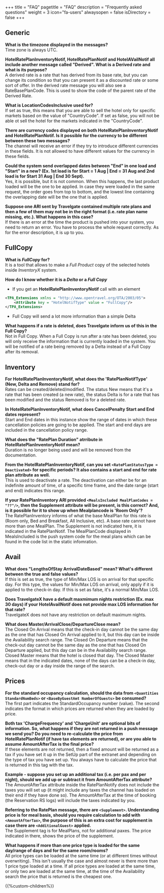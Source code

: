 +++
title = "FAQ"
pagetitle = "FAQ"
description = "Frequently asked questions"
weight = 3
icon="fa-users"
alwaysopen = false
isDirectory = false
+++

## Generic

**What is the timezone displayed in the messages?**\
Time zone is always UTC.

**HotelRatePlanInventoryNotif, HotelRatePlanNotif and HotelAVailNotif all include another message called "Derived". What is a Derived rate and what is its purpose?**\
A derived rate is a rate that has derived from its base rate, but you can change its condition so that you can present it as a discounted rate or some sort of offer.
In the derived rate message you will also see a RateBasePlanCode. This is used to show the code of the parent rate of the Derived Rate.

**What is LocationCodesInclusive used for?**\
If set as true, this means that you are able to sell the hotel only for specific markets based on the value of "CountryCode". If set as false, you will not be able ot sell the hotel for the markets indicated in the "CountryCode".

**There are currency codes displayed on both HotelRatePlanInventoryNotif and HotelRatePlanNotif. Is it possible for the currency to be different between these two messages?**\
The channel will receive an error if they try to introduce different currencies in these fields. It is not allowed to have different values for the currency in these fields.

**Could the system send overlapped dates between "End" in one load and "Start" in a new? (Ex. 1st load is for Start = 1 Aug | End = 31 Aug and 2nd load is for Start 31 Aug | End 30 Sept).**\
Yes, it is possible, but it is not common. When this happens, the last product loaded will be the one to be applied. In case they were loaded in the same request, the order goes from top to bottom, and the lowest line containing the overlapping date will be the one that is applied.

**Suppose one ARI sent by Travelgate contained multiple rate plans and then a few of them may not be in the right format (i.e. rate plan name missing, etc.). What happens in this case?**\
If there is an error at the time the product is pushed into your system, you need to return an error. You have to process the whole request correctly. As for the error description, it is up to you.

## FullCopy
**What is *FullCopy* for?**\
It is a tool that allows to make a *Full Product* copy of the selected hotels inside *InventoryX* system. 

**How do I know whether it is a *Delta* or a *Full Copy***
- If you get an **HotelRatePlanInventoryNotif** call with an element 

```xml
<TPA_Extensions xmlns = "http://www.opentravel.org/OTA/2003/05">
    <Attribute key = "HotelNotifType" value = "FullCopy"/>
</TPA_Extensions>
```
- Full Copy will send a lot more information than a simple Delta

**What happens if a rate is deleted, does Travelgate inform us of this in the Full Copy?**\
Not in Full Copy. When a Full Copy is run after a rate has been deleted, you will only receive the information that is currently loaded in the system. You will be notified of a rate being removed by a Delta instead of a Full Copy after its removal.

## Inventory
**For HotelRatePlanInventoryNotif, what does the 'RatePlanNotifType' (New, Delta and Remove) stand for?**\
Rates can be created/deleted/modified. The status New means that it's a rate that has been created (a new rate), the status Delta is for a rate that has been modified and the status Removed is for a deleted rate.

**In HotelRatePlanInventoryNotif, what does CancelPenalty Start and End dates represent?**\
Start and End dates in this instance show the range of dates in which these cancellation policies are going to be applied. The start and end days are included in the cancellation policy range.

**What does the "RatePlan Duration" atrribute in HotelRatePlanInventoryNotif mean?**\
Duration is no longer being used and will be removed from the documentation.

**From the HotelRatePlanInventoryNotif, can you set `<RatePlanStatusType = Deactivated>` for specific periods? It also contains a start and end for rate plan attribute as well.**\
This is used to deactivate a rate. The deactivation can either be for an indefinite amount of time, of a specific time frame, and the date range (start and end) indicates this range.

**If your RatePlanInventory ARI provided `<MealsIncluded MealPlanCodes = "??"/>`, then the Supplement attribute will be present, is this correct? And, is it possible for it to show up when Mealplancode is 'Room Only'?**\
The RatePlanInventory informs of what the base MealPlan for this rate is (Room only, Bed and Breakfast, All Inclusive, etc). A base rate cannot have more than one MealPlan. The Supplement is not indicated here, it is indicated in the RatePlanNotif. The MealPlanCode displayed in MealsIncluded is the push system code for the meal plans which can be found in the code list in the static infomration.

## Avail
**What does "LengthsOfStay ArrivalDateBased" mean? What's different between the true and false values?**\
If this is set as true, the type of Min/Max LOS is on arrival for that specific day. For this type, the values for Min/Max LOS on arrival, only apply if it is applied to the check-in day. If this is set as false, it's a normal Min/Max LOS.

**Does TravelgateX have a default maxmimum nights restriction (Ex. max 30 days) if your HotelAvailNotif does not provide max LOS information for that rate?**\
TravelgateX does not have any restriction on default maximum nights.

**What does Master/ArrivalClose/DepartureClose mean?**\
The Closed On Arrival means that the check-in day cannot be the same day as the one that has Closed On Arrival applied to it, but this day can be inside the Availability search range. The Closed On Departure means that the check-out day cannot be the same day as the one that has Closed On Departure applied, but this day can be in the Availability search range. Closed Master means that the hotel is closed that day. The Closed Master means that in the indicated dates, none of the days can be a check-in day, check-out day or a day inside the range of the search.

## Prices
**For the standard occupancy calculation, should the data from `<Quantities StandardNumBeds>` or `<BaseByGuestAmt NumberOfGuests>` be consumed?**\
The first part indicates the StandardOccupancy number (value). The second indicates the format in which prices are returned when they are loaded by price. 


**Both tax 'ChargeFrequency' and 'ChargeUnit' are optional bits of information. So, what happens if they are not returned in a push message we send you? Do you need to re-calculate the price from HotelRatePlanNotif (if have tax elements are returned), or are you able to assume AmountAfterTax is the final price?**\
If these elements are not returned, then a fixed amount will be returned as a tax if you have set it up in the SetUp part of the extranet and depending on the type of tax you have set up. You always have to calculate the price that is returned in this tag with the tax.

**Example - suppose you set up an additional tax (i.e. per pax and per night), should we add up or subtract it from AmountAfterTax attribute?**\
The AmountAfterTax attribute inside the RatePlanNotify does not include the taxes you will set up (it might include any taxes the channel has loaded on their end if they have done so). The AmountAfterTax at the time of booking (the Reservation RS logs) will include the taxes indicated by you.

**Referring to the RatePlan message, there are `<Supplement>`. Understanding price is for meal basis, should you require calculation to add with `<AmountAfterTax>`, the purpose of this is an extra cost for supplement in case there are `<AdditionalGuest>` applied.**\
The Supplement tag is for MealPlans, not for additional paxes. The price indicated in there, shows the price of the supplement.

**What happens if more than one price type is loaded for the same day/range of days and for the same room/rooms?**\
All price types can be loaded at the same time (or at different times without overwriting). This isn't usually the case and almost never is there more than 1 price type loaded at a time. If all price types are loaded at the same time, or only two are loaded at the same time, at the time of the Availability search the price that is returned is the cheapest one.

{{%custom-children%}}

